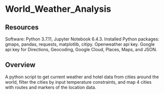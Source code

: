 # World_Weather_Analysis

## Resources
Software: Python 3.7.11, Jupyter Notebook 6.4.3.
Installed Python packages: gmaps, pandas, requests, matplotlib, citipy.
Openweather api key.
Google api key for Directions, Geocoding, Google Cloud, Places, Maps, and JSON.

## Overview
A python script to get current weather and hotel data from cities around the world, filter the cities by input temperature constraints, and map 4 cities with routes and markers of the location data. 



